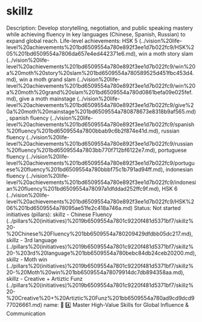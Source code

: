 # skillz

Description: Develop storytelling, negotiation, and public speaking mastery while achieving fluency in key languages (Chinese, Spanish, Russian) to expand global reach.
Life-level achievements: HSK 5 (../vision%20life-level%20achievements%201bd6509554a780e892f3ee1d7b022fc9/HSK%205%201bd6509554a7806da657e4ed442371e6.md), win a moth story slam (../vision%20life-level%20achievements%201bd6509554a780e892f3ee1d7b022fc9/win%20a%20moth%20story%20slam%201bd6509554a780589525d451fbc453d4.md), win a moth grand slam (../vision%20life-level%20achievements%201bd6509554a780e892f3ee1d7b022fc9/win%20a%20moth%20grand%20slam%201bd6509554a780d0861befa09e025fef.md), give a moth mainstage (../vision%20life-level%20achievements%201bd6509554a780e892f3ee1d7b022fc9/give%20a%20moth%20mainstage%201bd6509554a780878673e8318b9af565.md), spanish fluency (../vision%20life-level%20achievements%201bd6509554a780e892f3ee1d7b022fc9/spanish%20fluency%201bd6509554a7800bbab9c6b2f874e41d.md), russian fluency (../vision%20life-level%20achievements%201bd6509554a780e892f3ee1d7b022fc9/russian%20fluency%201bd6509554a7803bb770f712bf6122e7.md), portuguese fluency (../vision%20life-level%20achievements%201bd6509554a780e892f3ee1d7b022fc9/portuguese%20fluency%201bd6509554a780bbbf75c1b791ad94ff.md), indonesian fluency (../vision%20life-level%20achievements%201bd6509554a780e892f3ee1d7b022fc9/indonesian%20fluency%201bd6509554a78097a1dfddad252ffc9f.md), HSK 6 (../vision%20life-level%20achievements%201bd6509554a780e892f3ee1d7b022fc9/HSK%206%201bd6509554a78095ae51fe2c418a746a.md)
Status: Not started
initiatives (pillars): skillz - Chinese Fluency (../pillars%20(initiatives)%2019b6509554a7801c9220f481d5371bf7/skillz%20-%20Chinese%20Fluency%201bb6509554a780209429dfdbb05dc217.md), skillz - 3rd language (../pillars%20(initiatives)%2019b6509554a7801c9220f481d5371bf7/skillz%20-%203rd%20language%201bb6509554a780bebc84db24ceb20200.md), skillz - Moth win (../pillars%20(initiatives)%2019b6509554a7801c9220f481d5371bf7/skillz%20-%20Moth%20win%201bb6509554a78079914dc7db894358aa.md), skillz - Creative + Artiztic Funz (../pillars%20(initiatives)%2019b6509554a7801c9220f481d5371bf7/skillz%20-%20Creative%20+%20Artiztic%20Funz%201bb6509554a780ad9cd9dcd977026661.md)
name: 🧠 4️⃣ Master High-Value Skills for Global Influence & Communication